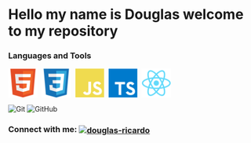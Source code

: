 <!--
**Drslx/Drslx** is a ✨ _special_ ✨ repository because its `README.md` (this file) appears on your GitHub profile.
-->

<h1>
Hello my name is Douglas
welcome to my repository</h1>


<h3 align="left">Languages and Tools</h3>

<div style="display: inline_block">
  
  <img align="center" alt="Jose-HTML" height="60" width="60" src="https://raw.githubusercontent.com/devicons/devicon/master/icons/html5/html5-original.svg">&nbsp;
  <img align="center" alt="Jose-CSS" height="60" width="60" src="https://raw.githubusercontent.com/devicons/devicon/master/icons/css3/css3-original.svg">&nbsp;
  <img align="center" alt="Jose-Js" height="60" width="60" src="https://raw.githubusercontent.com/devicons/devicon/master/icons/javascript/javascript-plain.svg">&nbsp;
  <img align="center" alt="Jose-Ts" height="60" width="60" src="https://raw.githubusercontent.com/devicons/devicon/master/icons/typescript/typescript-original.svg">&nbsp;
  <img align="center" alt="React" height="60" width="60" src="https://raw.githubusercontent.com/devicons/devicon/master/icons/react/react-original.svg">&nbsp;
</div>
  

![Git](https://img.shields.io/badge/-Git-black?style=flat-square&logo=git)
![GitHub](https://img.shields.io/badge/-GitHub-181717?style=flat-square&logo=github)

 <div>
    <h3 align="left">Connect with me:
     <a href="https://linkedin.com/in/https://www.linkedin.com/in/douglas-ricardo-b056041b5/" target="blank"><img align="center"         src="https://raw.githubusercontent.com/rahuldkjain/github-profile-readme-generator/master/src/images/icons/Social/linked-in-alt.svg" alt="douglas-ricardo" height="20" width="30" /></a></h3>
</div>
